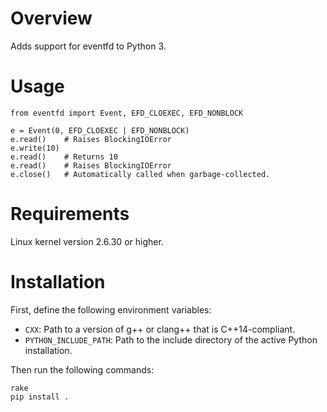 # Overview

Adds support for eventfd to Python 3.

# Usage

	from eventfd import Event, EFD_CLOEXEC, EFD_NONBLOCK

	e = Event(0, EFD_CLOEXEC | EFD_NONBLOCK)
	e.read()    # Raises BlockingIOError
	e.write(10)
	e.read()    # Returns 10
	e.read()    # Raises BlockingIOError
	e.close()   # Automatically called when garbage-collected.

# Requirements

Linux kernel version 2.6.30 or higher.

# Installation

First, define the following environment variables:

- `CXX`: Path to a version of g++ or clang++ that is C++14-compliant.
- `PYTHON_INCLUDE_PATH`: Path to the include directory of the active Python installation.

Then run the following commands:

	rake
	pip install .
